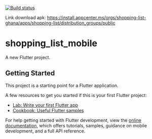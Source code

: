 [![Build status](https://build.appcenter.ms/v0.1/apps/440542f5-06f9-4cf2-a0d4-f3f715689739/branches/main/badge)](https://appcenter.ms)

Link download apk: https://install.appcenter.ms/orgs/shopping-list-ghana/apps/shopping-list/distribution_groups/public

# shopping_list_mobile

A new Flutter project.

## Getting Started

This project is a starting point for a Flutter application.

A few resources to get you started if this is your first Flutter project:

- [Lab: Write your first Flutter app](https://docs.flutter.dev/get-started/codelab)
- [Cookbook: Useful Flutter samples](https://docs.flutter.dev/cookbook)

For help getting started with Flutter development, view the
[online documentation](https://docs.flutter.dev/), which offers tutorials,
samples, guidance on mobile development, and a full API reference.


